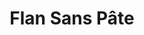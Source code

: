 ---
layout: recette
categories: [recettes]
hidden: true
lang: fr
sitemap: false
title: Flan Sans Pâte
type: sucre
ingredients: 
  - nom: lait entier
    qte: 420
    unite: gr
  - nom: crème liquide
    qte: 80
    unite: gr
  - nom: oeuf
    qte: 1
  - nom: jaunes d'oeuf
    qte: 3
  - nom: sucre
    qte: 80
    unite: gr
  - nom: fécule de maïs
    qte: 40
    unite: gr
  - nom: beurre
    qte: 30
    unite: gr
  - nom: vanille liquide
    qte: 2
    unite: cuillères à café
preconditions:
  - Couper le beurre en petits dés
  - Préchauffer le four à 180°C
etapes:
  - label: Préparation
    details:
      - Porter le lait, la crème et la moitié de la vanille à ébullition (environ 80°C)
      - Dans un saladier, mélanger l'oeuf entier avec les jaunes, le sucre, l'autre moitié de la vanille et la fécule de maïs
      - Quand le lait commence à bouillir, le verser en deux fois dans le saladier tout en fouettant continuellement
      - Reverser le tout dans la casserole
      - Mettre à feu moyen-doux et fouetter continuellement jusqu'à ce que ça commence à épaissir
      - Transvaser dans un saladier
      - Ajouter le beurre et mélanger à l'aide d'une spatule silicone
cuissonMinutes: 40
cuisson: 
  - Beurrer légèrement le moule
  - Verser la préparation dans le moule
  - Cuire 40 minutes à 180°C
  - Laisser refroidir le flan dans le moule avant de démouler
  - Démouler et placer au réfrigérateur au moins 4 heures
notes:
  - Avant de mettre le lait, mouiller la casserole afin d'éviter qu'il n'accroche au fond
  - Quand le lait est sur le feu, le remuer assez fréquemment afin d'éviter qu'il n'accroche au fond
  - Multiplier les quantités par deux pour faire un flan dans un moule à gâteau rond
  - Cette recette est faite pour un flan à cuire dans un moule à cake standard. Une fois cuit il fera 5 cm de hauteur environ
---